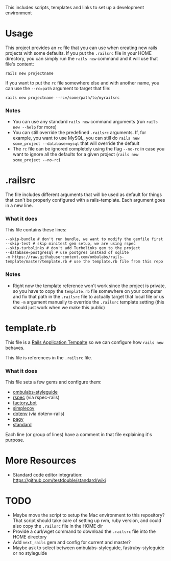 This includes scripts, templates and links to set up a development environment

# Usage

This project provides an `rc` file that you can use when creating new rails projects with some defaults. If you put the `.railsrc` file in your HOME directory, you can simply run the `rails new` command and it will use that file's content:

```
rails new projectname
```

If you want to put the `rc` file somewhere else and with another name, you can use the `--rc=path` argument to target that file:

```
rails new projectname --rc=/some/path/to/myrailsrc
```

### Notes

- You can use any standard `rails new` command arguments (run `rails new --help` for more)
- You can still override the predefined `.railsrc` arguments. If, for example, you want to use MySQL, you can still do `rails new some_project --database=mysql` that will override the default
- The `rc` file can be ignored completely using the flag `--no-rc` in case you want to ignore all the defaults for a given project (`rails new some_project --no-rc`)

# .railsrc

The file includes different arguments that will be used as default for things that can't be properly configured with a rails-template. Each argument goes in a new line.

### What it does

This file contains these lines:

```
--skip-bundle # don't run bundle, we want to modify the gemfile first
--skip-test # skip minitest gem setup, we are using rspec
--skip-turbolinks # don't add Turbolinks gem to the project
--database=postgresql # use postgres instead of sqlite
-m https://raw.githubusercontent.com/ombulabs/rails-template/master/template.rb # use the template.rb file from this repo
```

### Notes

- Right now the template reference won't work since the project is private, so you have to copy the `template.rb` file somewhere on your computer and fix that path in the `.railsrc` file to actually target that local file or us the `-m` argument manually to override the `.railsrc` template setting (this should just work when we make this public)


# template.rb

This file is a [Rails Application Tempalte](https://guides.rubyonrails.org/rails_application_templates.html) so we can configure how `rails new` behaves.

This file is references in the `.railsrc` file.

### What it does

This file sets a few gems and configure them:
- [ombulabs-styleguide](https://github.com/ombulabs/styleguide)
- [rspec](https://relishapp.com/rspec) (via rspec-rails)
- [factory_bot](https://github.com/thoughtbot/factory_bot/blob/master/GETTING_STARTED.md)
- [simplecov](https://github.com/colszowka/simplecov)
- [dotenv](https://github.com/bkeepers/dotenv) (via dotenv-rails)
- [pagy](https://github.com/ddnexus/pagy)
- [standard](https://github.com/testdouble/standard)

Each line (or group of lines) have a comment in that file explaining it's purpose.

# More Resources

- Standard code editor integration: https://github.com/testdouble/standard/wiki

# TODO

- Maybe move the script to setup the Mac environment to this repository? That script should take care of setting up rvm, ruby version, and could also copy the `.railsrc` file in the HOME dir
- Provide a curl/wget command to download the `.railsrc` file into the HOME directory
- Add `next_rails` gem and config for current and master?
- Maybe ask to select between ombulabs-styleguide, fastruby-styleguide or no styleguide
